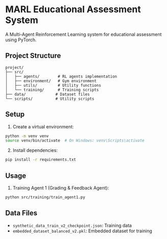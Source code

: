 # MARL Educational Assessment System

A Multi-Agent Reinforcement Learning system for educational assessment using PyTorch.

## Project Structure
```
project/
├── src/
│   ├── agents/        # RL agents implementation
│   ├── environment/   # Gym environment
│   ├── utils/         # Utility functions
│   └── training/      # Training scripts
├── data/             # Dataset files
└── scripts/          # Utility scripts
```

## Setup

1. Create a virtual environment:
```bash
python -m venv venv
source venv/bin/activate  # On Windows: venv\Scripts\activate
```

2. Install dependencies:
```bash
pip install -r requirements.txt
```

## Usage

1. Training Agent 1 (Grading & Feedback Agent):
```bash
python src/training/train_agent1.py
```

## Data Files
- `synthetic_data_train_v2_checkpoint.json`: Training data
- `embedded_dataset_balanced_v2.pkl`: Embedded dataset for training 